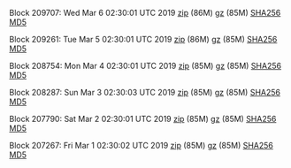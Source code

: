 Block 209707: Wed Mar  6 02:30:01 UTC 2019 [zip](https://files.01coin.io/mainnet/2019-03-06/bootstrap.dat.zip) (86M) [gz](https://files.01coin.io/mainnet/2019-03-06/bootstrap.dat.tar.gz) (85M) [SHA256](https://files.01coin.io/mainnet/2019-03-06/sha256.txt) [MD5](https://files.01coin.io/mainnet/2019-03-06/md5.txt)

Block 209261: Tue Mar  5 02:30:01 UTC 2019 [zip](https://files.01coin.io/mainnet/2019-03-05/bootstrap.dat.zip) (86M) [gz](https://files.01coin.io/mainnet/2019-03-05/bootstrap.dat.tar.gz) (85M) [SHA256](https://files.01coin.io/mainnet/2019-03-05/sha256.txt) [MD5](https://files.01coin.io/mainnet/2019-03-05/md5.txt)

Block 208754: Mon Mar  4 02:30:01 UTC 2019 [zip](https://files.01coin.io/mainnet/2019-03-04/bootstrap.dat.zip) (85M) [gz](https://files.01coin.io/mainnet/2019-03-04/bootstrap.dat.tar.gz) (85M) [SHA256](https://files.01coin.io/mainnet/2019-03-04/sha256.txt) [MD5](https://files.01coin.io/mainnet/2019-03-04/md5.txt)

Block 208287: Sun Mar  3 02:30:03 UTC 2019 [zip](https://files.01coin.io/mainnet/2019-03-03/bootstrap.dat.zip) (85M) [gz](https://files.01coin.io/mainnet/2019-03-03/bootstrap.dat.tar.gz) (85M) [SHA256](https://files.01coin.io/mainnet/2019-03-03/sha256.txt) [MD5](https://files.01coin.io/mainnet/2019-03-03/md5.txt)

Block 207790: Sat Mar  2 02:30:01 UTC 2019 [zip](https://files.01coin.io/mainnet/2019-03-02/bootstrap.dat.zip) (85M) [gz](https://files.01coin.io/mainnet/2019-03-02/bootstrap.dat.tar.gz) (85M) [SHA256](https://files.01coin.io/mainnet/2019-03-02/sha256.txt) [MD5](https://files.01coin.io/mainnet/2019-03-02/md5.txt)

Block 207267: Fri Mar  1 02:30:02 UTC 2019 [zip](https://files.01coin.io/mainnet/2019-03-01/bootstrap.dat.zip) (85M) [gz](https://files.01coin.io/mainnet/2019-03-01/bootstrap.dat.tar.gz) (85M) [SHA256](https://files.01coin.io/mainnet/2019-03-01/sha256.txt) [MD5](https://files.01coin.io/mainnet/2019-03-01/md5.txt)
